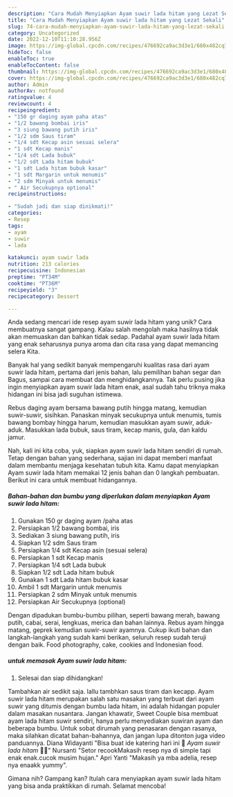 ```yaml
---
description: "Cara Mudah Menyiapkan Ayam suwir lada hitam yang Lezat Sekali"
title: "Cara Mudah Menyiapkan Ayam suwir lada hitam yang Lezat Sekali"
slug: 74-cara-mudah-menyiapkan-ayam-suwir-lada-hitam-yang-lezat-sekali
category: Uncategorized
date: 2022-12-10T11:10:28.956Z
image: https://img-global.cpcdn.com/recipes/476692ca9ac3d3e1/680x482cq70/ayam-suwir-lada-hitam-foto-resep-utama.jpg
hideToc: false
enableToc: true
enableTocContent: false
thumbnail: https://img-global.cpcdn.com/recipes/476692ca9ac3d3e1/680x482cq70/ayam-suwir-lada-hitam-foto-resep-utama.jpg
cover: https://img-global.cpcdn.com/recipes/476692ca9ac3d3e1/680x482cq70/ayam-suwir-lada-hitam-foto-resep-utama.jpg
author: Admin
authorAv: notfound
ratingvalue: 4
reviewcount: 4
recipeingredient:
- "150 gr daging ayam paha atas"
- "1/2 bawang bombai iris"
- "3 siung bawang putih iris"
- "1/2 sdm Saus tiram"
- "1/4 sdt Kecap asin sesuai selera"
- "1 sdt Kecap manis"
- "1/4 sdt Lada bubuk"
- "1/2 sdt Lada hitam bubuk"
- "1 sdt Lada hitam bubuk kasar"
- "1 sdt Margarin untuk menumis"
- "2 sdm Minyak untuk menumis"
- " Air Secukupnya optional"
recipeinstructions:

- "Sudah jadi dan siap dinikmati!"
categories:
- Resep
tags:
- ayam
- suwir
- lada

katakunci: ayam suwir lada 
nutrition: 213 calories
recipecuisine: Indonesian
preptime: "PT34M"
cooktime: "PT36M"
recipeyield: "3"
recipecategory: Dessert

---
```





Anda sedang mencari ide resep ayam suwir lada hitam yang unik? Cara membuatnya sangat gampang. Kalau salah mengolah maka hasilnya tidak akan memuaskan dan bahkan tidak sedap. Padahal ayam suwir lada hitam yang enak seharusnya punya aroma dan cita rasa yang dapat memancing selera Kita.





Banyak hal yang sedikit banyak mempengaruhi kualitas rasa dari ayam suwir lada hitam, pertama dari jenis bahan, lalu pemilihan bahan segar dan Bagus, sampai cara membuat dan menghidangkannya. Tak perlu pusing jika ingin menyiapkan ayam suwir lada hitam enak,      asal sudah tahu triknya maka hidangan ini bisa jadi suguhan istimewa.














Rebus daging ayam bersama bawang putih hingga matang, kemudian suwir-suwir, sisihkan. Panaskan minyak secukupnya untuk menumis, tumis bawang bombay hingga harum, kemudian masukkan ayam suwir, aduk-aduk. Masukkan lada bubuk, saus tiram, kecap manis, gula, dan kaldu jamur.






Nah, kali ini kita coba, yuk, siapkan ayam suwir lada hitam sendiri di rumah. Tetap dengan bahan yang sederhana, sajian ini dapat memberi manfaat dalam membantu menjaga kesehatan tubuh kita. Kamu dapat menyiapkan Ayam suwir lada hitam memakai 12 jenis bahan dan 0 langkah pembuatan. Berikut ini cara untuk membuat hidangannya.

<!--inarticleads1-->

##### Bahan-bahan dan bumbu yang diperlukan dalam menyiapkan Ayam suwir lada hitam:

1. Gunakan 150 gr daging ayam /paha atas
1. Persiapkan 1/2 bawang bombai, iris
1. Sediakan 3 siung bawang putih, iris
1. Siapkan 1/2 sdm Saus tiram
1. Persiapkan 1/4 sdt Kecap asin (sesuai selera)
1. Persiapkan 1 sdt Kecap manis
1. Persiapkan 1/4 sdt Lada bubuk
1. Siapkan 1/2 sdt Lada hitam bubuk
1. Gunakan 1 sdt Lada hitam bubuk kasar
1. Ambil 1 sdt Margarin untuk menumis
1. Persiapkan 2 sdm Minyak untuk menumis
1. Persiapkan  Air Secukupnya (optional)


Dengan dipadukan bumbu-bumbu pilihan, seperti bawang merah, bawang putih, cabai, serai, lengkuas, merica dan bahan lainnya. Rebus ayam hingga matang, geprek kemudian suwir-suwir ayamnya. Cukup ikuti bahan dan langkah-langkah yang sudah kami berikan, seluruh resep sudah teruji dengan baik. Food photography, cake, cookies and Indonesian food. 

<!--inarticleads2-->

#####  untuk memasak Ayam suwir lada hitam:


1. Selesai dan siap dihidangkan!

Tambahkan air sedikit saja. lallu tambhkan saus tiram dan kecapp. Ayam suwir lada hitam merupakan salah satu masakan yang terbuat dari ayam suwir yang ditumis dengan bumbu lada hitam, ini adalah hidangan populer dalam masakan nusantara. Jangan khawatir, Sweet Couple bisa membuat ayam lada hitam suwir sendiri, hanya perlu menyediakan suwiran ayam dan beberapa bumbu. Untuk sobat dirumah yang penasaran dengan rasanya, maka silahkan dicatat bahan-bahannya, dan jangan lupa ditonton juga video panduannya. Diana Widayanti &#34;Bisa buat ide katering hari ini 🤭 *Ayam suwir lada hitam* 🤗😋&#34; Nursanti &#34;Setor recookMakasih resep nya di simple tapi enak enak.cucok musim hujan.&#34; Apri Yanti &#34;Makasih ya mba adelia, resep nya enaakk yummy&#34;. 

Gimana nih? Gampang kan? Itulah cara menyiapkan ayam suwir lada hitam yang bisa anda praktikkan di rumah. Selamat mencoba!
